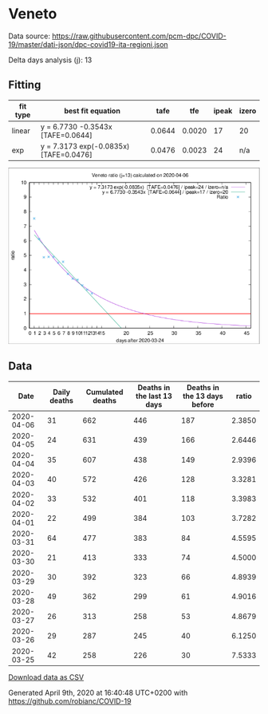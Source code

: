 # Veneto

Data source: https://raw.githubusercontent.com/pcm-dpc/COVID-19/master/dati-json/dpc-covid19-ita-regioni.json

Delta days analysis (j): 13

## Fitting 
|fit type|best fit equation|tafe|tfe|ipeak|izero|
|-------|-----|--------|------|---|---|
|linear|y = 6.7730 -0.3543x  [TAFE=0.0644]|0.0644|0.0020|17|20|
|exp|y = 7.3173 exp(-0.0835x)  [TAFE=0.0476]|0.0476|0.0023|24|n/a|

![Plot](COVID-19_veneto_j13_2020-04-06.png)

## Data
|Date|Daily deaths|Cumulated deaths|Deaths in the last 13 days|Deaths in the 13 days before|ratio|
|----|----------|-----------|-------|--------------------|-----|
|2020-04-06|31|662|446|187|2.3850|
|2020-04-05|24|631|439|166|2.6446|
|2020-04-04|35|607|438|149|2.9396|
|2020-04-03|40|572|426|128|3.3281|
|2020-04-02|33|532|401|118|3.3983|
|2020-04-01|22|499|384|103|3.7282|
|2020-03-31|64|477|383|84|4.5595|
|2020-03-30|21|413|333|74|4.5000|
|2020-03-29|30|392|323|66|4.8939|
|2020-03-28|49|362|299|61|4.9016|
|2020-03-27|26|313|258|53|4.8679|
|2020-03-26|29|287|245|40|6.1250|
|2020-03-25|42|258|226|30|7.5333|

[Download data as CSV](COVID-19_veneto_j13_2020-04-06.csv)

Generated April 9th, 2020 at 16:40:48 UTC+0200 with https://github.com/robianc/COVID-19
